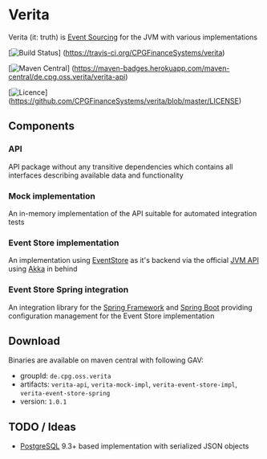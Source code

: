 # Verita
Verita (it: truth) is [Event Sourcing](https://msdn.microsoft.com/en-us/library/dn589792.aspx) for the JVM with
various implementations

[![Build Status](https://api.travis-ci.org/CPGFinanceSystems/verita.svg?branch=master)]
(https://travis-ci.org/CPGFinanceSystems/verita)

[![Maven Central](https://maven-badges.herokuapp.com/maven-central/de.cpg.oss.verita/verita-api/badge.svg)]
(https://maven-badges.herokuapp.com/maven-central/de.cpg.oss.verita/verita-api)

[![Licence](https://img.shields.io/github/license/CPGFinanceSystems/verita.svg)]
(https://github.com/CPGFinanceSystems/verita/blob/master/LICENSE)

## Components

### API

API package without any transitive dependencies which contains all interfaces describing available data and functionality

### Mock implementation

An in-memory implementation of the API suitable for automated integration tests

### Event Store implementation

An implementation using [EventStore](https://www.geteventstore.com) as it's backend via the official
[JVM API](https://github.com/EventStore/EventStore.JVM) using [Akka](http://www.akka.io) in behind

### Event Store Spring integration

An integration library for the [Spring Framework](http://www.spring.io) and [Spring Boot](http://projects.spring.io/spring-boot)
providing configuration management for the Event Store implementation

## Download

Binaries are available on maven central with following GAV:

- groupId: `de.cpg.oss.verita`
- artifacts: `verita-api`, `verita-mock-impl`, `verita-event-store-impl`, `verita-event-store-spring`
- version: `1.0.1`

## TODO / Ideas

* [PostgreSQL](http://www.postgresql.org) 9.3+ based implementation with serialized JSON objects
